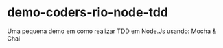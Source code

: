 # demo-coders-rio-node-tdd
Uma pequena demo em como realizar TDD em Node.Js usando: Mocha &amp; Chai
